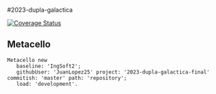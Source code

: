 #2023-dupla-galactica

[![Coverage Status](https://coveralls.io/repos/github/JuanLopez25/2023-dupla-galactica-final/badge.svg?branch=master)](https://coveralls.io/github/JuanLopez25/2023-dupla-galactica-final?branch=master)

## Metacello

```smalltalk
Metacello new
   baseline: 'IngSoft2';
   githubUser: 'JuanLopez25' project: '2023-dupla-galactica-final' commitish: 'master' path: 'repository';
   load: 'development'.
```
